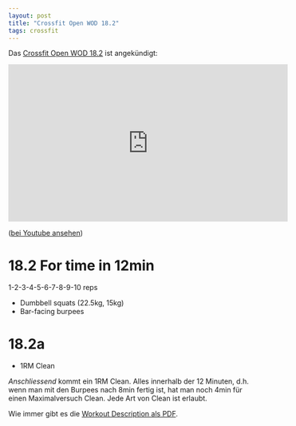 ```yaml
---
layout: post
title: "Crossfit Open WOD 18.2"
tags: crossfit
---
```


Das [Crossfit Open WOD 18.2][0] ist angekündigt:

<iframe width="560" height="315" src="https://www.youtube-nocookie.com/embed/ZIbI0ekrrZU" frameborder="0" allow="autoplay; encrypted-media" allowfullscreen></iframe>

([bei Youtube ansehen][2])

# 18.2 For time in 12min

1-2-3-4-5-6-7-8-9-10 reps

* Dumbbell squats (22.5kg, 15kg)
* Bar-facing burpees

# 18.2a

* 1RM Clean

*Anschliessend* kommt ein 1RM Clean. Alles innerhalb der 12 Minuten, d.h. wenn man mit den Burpees nach 8min fertig ist, hat man noch 4min für einen Maximalversuch Clean. Jede Art von Clean ist erlaubt.

Wie immer gibt es die [Workout Description als PDF][1].

[0]: https://games.crossfit.com/workouts/open/2018/2
[1]: https://games-assets.crossfit.com/18_2_15_aosi89035aiwSDOFIHhawe.pdf
[2]: https://www.youtube.com/watch?v=ZIbI0ekrrZU
